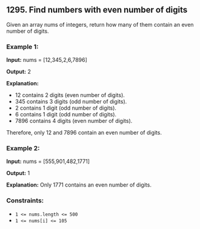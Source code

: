 ## 1295. Find numbers with even number of digits

Given an array nums of integers, return how many of them contain an even number of digits.


### Example 1:

**Input:** nums = [12,345,2,6,7896]

**Output:** 2

**Explanation:** 
- 12 contains 2 digits (even number of digits). 
- 345 contains 3 digits (odd number of digits). 
- 2 contains 1 digit (odd number of digits). 
- 6 contains 1 digit (odd number of digits). 
- 7896 contains 4 digits (even number of digits). 

Therefore, only 12 and 7896 contain an even number of digits.

### Example 2:

**Input:** nums = [555,901,482,1771]

**Output:** 1 

**Explanation:** 
Only 1771 contains an even number of digits.
 

### Constraints:

- `1 <= nums.length <= 500`
- `1 <= nums[i] <= 105`
